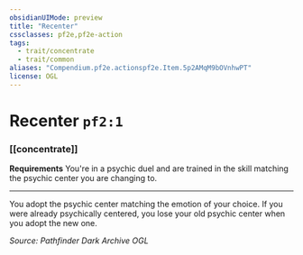 ```yaml
---
obsidianUIMode: preview
title: "Recenter"
cssclasses: pf2e,pf2e-action
tags:
  - trait/concentrate
  - trait/common
aliases: "Compendium.pf2e.actionspf2e.Item.5p2AMqM9bOVnhwPT"
license: OGL
---
```

# Recenter `pf2:1`

### [[concentrate]]






**Requirements** You're in a psychic duel and are trained in the skill matching the psychic center you are changing to.

* * *

You adopt the psychic center matching the emotion of your choice. If you were already psychically centered, you lose your old psychic center when you adopt the new one.

*Source: Pathfinder Dark Archive*
*OGL*